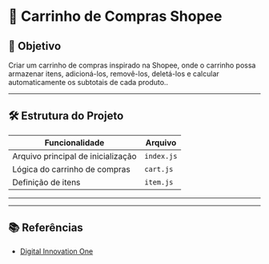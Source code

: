 # 🛒 Carrinho de Compras Shopee 


## 🚀 Objetivo
Criar um carrinho de compras inspirado na Shopee, onde o carrinho possa armazenar itens, adicioná-los, removê-los, deletá-los e calcular automaticamente os subtotais de cada produto..


---
## 🛠️ Estrutura do Projeto

| Funcionalidade                     | Arquivo     |
|------------------------------------|-------------|
| Arquivo principal de inicialização | `index.js`  |
| Lógica do carrinho de compras      | `cart.js`   |
| Definição de itens                 | `item.js`   |

---

---

## 📚 Referências

- [Digital Innovation One](https://www.dio.me/)

